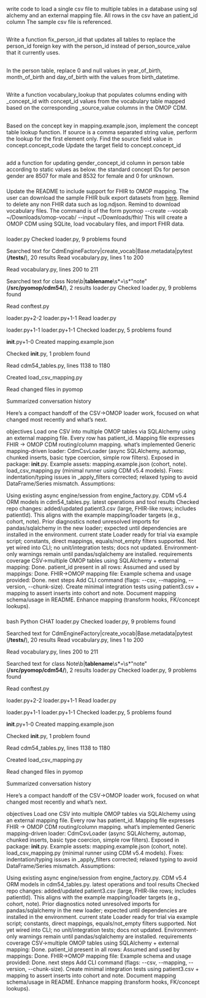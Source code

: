 write code to load a single csv file to multiple tables in a database using sql alchemy and an external mapping file.
All rows in the csv have an patient_id column
The sample csv file is referenced.

##

Write a function fix_person_id that updates all tables to replace the person_id foreign key with the person_id instead of person_source_value that it currently uses.

##

In the person table, replace 0 and null values in year_of_birth, month_of_birth and day_of_birth with the values from birth_datetime.

##

Write a function vocabulary_lookup that populates columns ending with _concept_id with concept_id values from the vocabulary table mapped based on the corresponding _source_value columns in the OMOP CDM.

##

Based on the concept key in mapping.example.json, implement the concept table lookup function.
If source is a comma separated string value, perform the lookup for the first element only.
Find the source field value in concept.concept_code
Update the target field to concept.concept_id

##

add a function for updating gender_concept_id column in person table according to static values as below.
the standard concept IDs for person gender are 8507 for male and 8532 for female and 0 for unknown.

###

Update the README to include support for FHIR to OMOP mapping.
The user can download the sample FHIR bulk export datasets from [here](https://github.com/smart-on-fhir/sample-bulk-fhir-datasets).
Remind to delete any non FHIR data such as log.ndjson.
Remind to download vocabulary files.
The command is of the form  pyomop --create --vocab ~/Downloads/omop-vocab/ --input ~/Downloads/fhir/
This will create a OMOP CDM using SQLite, load vocabulary files, and import FHIR data.

###
loader.py
Checked loader.py, 9 problems found

Searched text for CdmEngineFactory|create_vocab|Base.metadata|pytest (**/tests/**), 20 results
Read vocabulary.py, lines 1 to 200

Read vocabulary.py, lines 200 to 211

Searched text for class Note\b|__tablename__\s*=\s*"note" (**/src/pyomop/cdm54/**), 2 results
loader.py
Checked loader.py, 9 problems found

Read conftest.py

loader.py+2-2
loader.py+1-1
Read loader.py

loader.py+1-1
loader.py+1-1
Checked loader.py, 5 problems found

__init__.py+1-0
Created mapping.example.json

Checked __init__.py, 1 problem found

Read cdm54_tables.py, lines 1138 to 1180

Created load_csv_mapping.py

Read changed files in pyomop

Summarized conversation history

Here’s a compact handoff of the CSV→OMOP loader work, focused on what changed most recently and what’s next.

objectives
Load one CSV into multiple OMOP tables via SQLAlchemy using an external mapping file.
Every row has patient_id.
Mapping file expresses FHIR → OMOP CDM routing/column mapping.
what’s implemented
Generic mapping-driven loader: CdmCsvLoader (async SQLAlchemy, automap, chunked inserts, basic type coercion, simple row filters).
Exposed in package: __init__.py.
Example assets:
mapping.example.json (cohort, note).
load_csv_mapping.py (minimal runner using CDM v5.4 models).
Fixes: indentation/typing issues in _apply_filters corrected; relaxed typing to avoid DataFrame/Series mismatch.
Assumptions:

Using existing async engine/session from engine_factory.py.
CDM v5.4 ORM models in cdm54_tables.py.
latest operations and tool results
Checked repo changes: added/updated patient3.csv (large, FHIR-like rows; includes patientId). This aligns with the example mapping/loader targets (e.g., cohort, note).
Prior diagnostics noted unresolved imports for pandas/sqlalchemy in the new loader; expected until dependencies are installed in the environment.
current state
Loader ready for trial via example script; constants, direct mappings, equals/not_empty filters supported.
Not yet wired into CLI; no unit/integration tests; docs not updated.
Environment-only warnings remain until pandas/sqlalchemy are installed.
requirements coverage
CSV→multiple OMOP tables using SQLAlchemy + external mapping: Done.
patient_id present in all rows: Assumed and used by mappings: Done.
FHIR→OMOP mapping file: Example schema and usage provided: Done.
next steps
Add CLI command (flags: --csv, --mapping, --version, --chunk-size).
Create minimal integration tests using patient3.csv + mapping to assert inserts into cohort and note.
Document mapping schema/usage in README.
Enhance mapping (transform hooks, FK/concept lookups).

###



 bash
 Python
CHAT
loader.py
Checked loader.py, 9 problems found

Searched text for CdmEngineFactory|create_vocab|Base.metadata|pytest (**/tests/**), 20 results
Read vocabulary.py, lines 1 to 200

Read vocabulary.py, lines 200 to 211

Searched text for class Note\b|__tablename__\s*=\s*"note" (**/src/pyomop/cdm54/**), 2 results
loader.py
Checked loader.py, 9 problems found

Read conftest.py

loader.py+2-2
loader.py+1-1
Read loader.py

loader.py+1-1
loader.py+1-1
Checked loader.py, 5 problems found

__init__.py+1-0
Created mapping.example.json

Checked __init__.py, 1 problem found

Read cdm54_tables.py, lines 1138 to 1180

Created load_csv_mapping.py

Read changed files in pyomop

Summarized conversation history

Here’s a compact handoff of the CSV→OMOP loader work, focused on what changed most recently and what’s next.

objectives
Load one CSV into multiple OMOP tables via SQLAlchemy using an external mapping file.
Every row has patient_id.
Mapping file expresses FHIR → OMOP CDM routing/column mapping.
what’s implemented
Generic mapping-driven loader: CdmCsvLoader (async SQLAlchemy, automap, chunked inserts, basic type coercion, simple row filters).
Exposed in package: __init__.py.
Example assets:
mapping.example.json (cohort, note).
load_csv_mapping.py (minimal runner using CDM v5.4 models).
Fixes: indentation/typing issues in _apply_filters corrected; relaxed typing to avoid DataFrame/Series mismatch.
Assumptions:

Using existing async engine/session from engine_factory.py.
CDM v5.4 ORM models in cdm54_tables.py.
latest operations and tool results
Checked repo changes: added/updated patient3.csv (large, FHIR-like rows; includes patientId). This aligns with the example mapping/loader targets (e.g., cohort, note).
Prior diagnostics noted unresolved imports for pandas/sqlalchemy in the new loader; expected until dependencies are installed in the environment.
current state
Loader ready for trial via example script; constants, direct mappings, equals/not_empty filters supported.
Not yet wired into CLI; no unit/integration tests; docs not updated.
Environment-only warnings remain until pandas/sqlalchemy are installed.
requirements coverage
CSV→multiple OMOP tables using SQLAlchemy + external mapping: Done.
patient_id present in all rows: Assumed and used by mappings: Done.
FHIR→OMOP mapping file: Example schema and usage provided: Done.
next steps
Add CLI command (flags: --csv, --mapping, --version, --chunk-size).
Create minimal integration tests using patient3.csv + mapping to assert inserts into cohort and note.
Document mapping schema/usage in README.
Enhance mapping (transform hooks, FK/concept lookups).